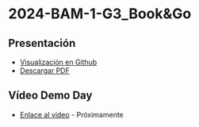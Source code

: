 # 2024-BAM-1-G3_Book&Go

## Presentación

- [Visualización en Github](https://github.com/CampusDual/2024-BAM-1-G3_BooknGo/blob/develop/app/documentation/presentation_demo_slides.pdf)
- [Descargar PDF](https://raw.github.com/CampusDual/2024-BAM-1-G3_BooknGo/develop/app/documentation/presentation_demo_slides.pdf)

## Vídeo Demo Day

- [Enlace al vídeo]() - Próximamente
